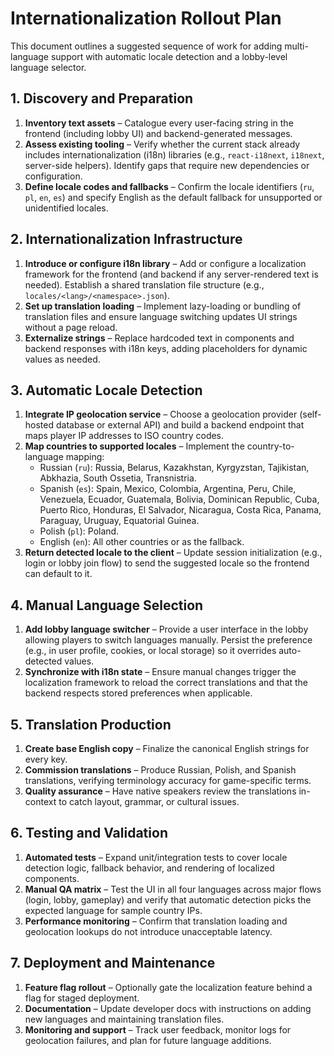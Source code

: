 # Internationalization Rollout Plan

This document outlines a suggested sequence of work for adding multi-language support with automatic locale detection and a lobby-level language selector.

## 1. Discovery and Preparation
1. **Inventory text assets** – Catalogue every user-facing string in the frontend (including lobby UI) and backend-generated messages.
2. **Assess existing tooling** – Verify whether the current stack already includes internationalization (i18n) libraries (e.g., `react-i18next`, `i18next`, server-side helpers). Identify gaps that require new dependencies or configuration.
3. **Define locale codes and fallbacks** – Confirm the locale identifiers (`ru`, `pl`, `en`, `es`) and specify English as the default fallback for unsupported or unidentified locales.

## 2. Internationalization Infrastructure
1. **Introduce or configure i18n library** – Add or configure a localization framework for the frontend (and backend if any server-rendered text is needed). Establish a shared translation file structure (e.g., `locales/<lang>/<namespace>.json`).
2. **Set up translation loading** – Implement lazy-loading or bundling of translation files and ensure language switching updates UI strings without a page reload.
3. **Externalize strings** – Replace hardcoded text in components and backend responses with i18n keys, adding placeholders for dynamic values as needed.

## 3. Automatic Locale Detection
1. **Integrate IP geolocation service** – Choose a geolocation provider (self-hosted database or external API) and build a backend endpoint that maps player IP addresses to ISO country codes.
2. **Map countries to supported locales** – Implement the country-to-language mapping: 
   - Russian (`ru`): Russia, Belarus, Kazakhstan, Kyrgyzstan, Tajikistan, Abkhazia, South Ossetia, Transnistria.
   - Spanish (`es`): Spain, Mexico, Colombia, Argentina, Peru, Chile, Venezuela, Ecuador, Guatemala, Bolivia, Dominican Republic, Cuba, Puerto Rico, Honduras, El Salvador, Nicaragua, Costa Rica, Panama, Paraguay, Uruguay, Equatorial Guinea.
   - Polish (`pl`): Poland.
   - English (`en`): All other countries or as the fallback.
3. **Return detected locale to the client** – Update session initialization (e.g., login or lobby join flow) to send the suggested locale so the frontend can default to it.

## 4. Manual Language Selection
1. **Add lobby language switcher** – Provide a user interface in the lobby allowing players to switch languages manually. Persist the preference (e.g., in user profile, cookies, or local storage) so it overrides auto-detected values.
2. **Synchronize with i18n state** – Ensure manual changes trigger the localization framework to reload the correct translations and that the backend respects stored preferences when applicable.

## 5. Translation Production
1. **Create base English copy** – Finalize the canonical English strings for every key.
2. **Commission translations** – Produce Russian, Polish, and Spanish translations, verifying terminology accuracy for game-specific terms.
3. **Quality assurance** – Have native speakers review the translations in-context to catch layout, grammar, or cultural issues.

## 6. Testing and Validation
1. **Automated tests** – Expand unit/integration tests to cover locale detection logic, fallback behavior, and rendering of localized components.
2. **Manual QA matrix** – Test the UI in all four languages across major flows (login, lobby, gameplay) and verify that automatic detection picks the expected language for sample country IPs.
3. **Performance monitoring** – Confirm that translation loading and geolocation lookups do not introduce unacceptable latency.

## 7. Deployment and Maintenance
1. **Feature flag rollout** – Optionally gate the localization feature behind a flag for staged deployment.
2. **Documentation** – Update developer docs with instructions on adding new languages and maintaining translation files.
3. **Monitoring and support** – Track user feedback, monitor logs for geolocation failures, and plan for future language additions.
